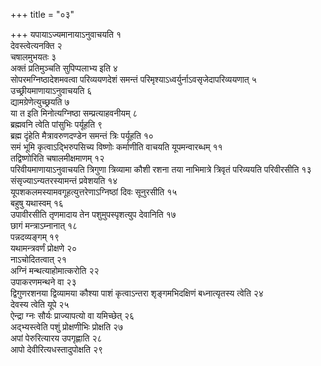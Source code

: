 +++
title = "०३"

+++
यपायाऽज्यमानायाऽनुवाचयति १  
देवस्त्वेत्यनक्ति २  
चषालमुभयतः ३  
अक्तं प्रतिमुञ्चति सुपिप्पलाभ्य इति ४  
सोपरमग्निष्ठादेशमवत्वा परिव्ययणदेशं समन्तं परिमृश्याऽध्वर्युर्नाऽवसृजेदापरिव्ययणात् ५  
उच्छ्रीयमाणायाऽनुवाचयति ६  
द्यामग्रेणेत्युच्छ्रयति ७  
या त इति मिनोत्यग्निष्ठा सम्प्रत्याहवनीयम् ८  
ब्रह्मवनि त्वेति पांसुभिः पर्यूहति ९  
ब्रह्म दृंहेति मैत्रावरुणदण्डेन समन्तं त्रिः पर्यूहति १०  
समं भूमि कृत्वाऽद्भिरुपसिच्य विष्णोः कर्माणीति वाचयति यूपमन्वारब्धम् ११  
तद्विष्णोरिति चषालमीक्षमाणम् १२  
परिवीयमाणायाऽनुवाचयति त्रिगुणा त्रिव्यामा कौशी रशना तया नाभिमात्रे त्रिवृतं परिव्ययति परिवीरसीति १३  
संसृज्याऽन्यतरस्यामन्तं प्रवेशयति १४  
यूपशकलमस्यामवगूहत्युत्तरेणाऽग्निष्ठां दिवः सूनुरसीति १५  
बहुषु यथास्वम् १६  
उपावीरसीति तृणमादाय तेन पशुमुपस्पृशत्युप देवानिति १७  
छागं मन्त्राऽम्नानात् १८  
पन्नदव्यङ्गम् १९  
यथामन्त्रवर्णं प्रोक्षणे २०  
नाऽचोदितत्वात् २१  
अग्निं मन्थत्याहोमात्करोति २२  
उपाकरणमन्थने वा २३  
द्विगुणरशनया द्विव्यामया कौश्या पाशं कृत्वाऽन्तरा शृङ्गमभिदक्षिणं बध्नात्यृतस्य त्वेति २४  
देवस्य त्वेति यूपे २५  
ऐन्द्रा ग्नः सौर्यः प्राज्यापत्यो वा यमिच्छेत् २६  
अद्भ्यस्त्वेति पशुं प्रोक्षणीभिः प्रोक्षति २७  
अपां पेरुरित्यारय उपगृह्णाति २८  
आपो देवीरित्यधस्तादुपोक्षति २९  
